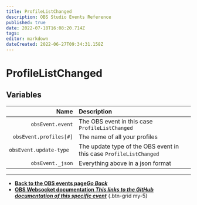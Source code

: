 ```yaml
---
title: ProfileListChanged
description: OBS Studio Events Reference
published: true
date: 2022-07-18T16:08:20.714Z
tags: 
editor: markdown
dateCreated: 2022-06-27T09:34:31.158Z
---
```


# ProfileListChanged

## Variables

Name | Description
----:|:------------
`obsEvent.event` | The OBS event in this case `ProfileListChanged`
`obsEvent.profiles[#]` | The name of all your profiles
`obsEvent.update-type	` | The update type of the OBS event in this case `ProfileListChanged`
`obsEvent._json` | Everything above in a json format
---

- [<i class="mdi mdi-chevron-left"></i>**Back to the OBS events page*Go Back***](/en/Broadcasters/OBS/Archive/Events)
- [<i class="mdi mdi-github"></i> **OBS Websocket documentation *This links to the GitHub documentation of this specific event***](https://github.com/obsproject/obs-websocket/blob/4.x-current/docs/generated/protocol.md#profilelistchanged)
{.btn-grid my-5}
